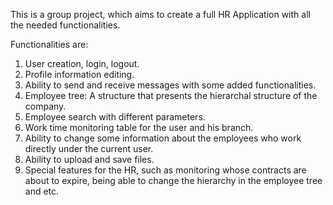 This is a group project, which aims to create a full HR Application with all the needed functionalities. 

Functionalities are:
1) User creation, login, logout.
2) Profile information editing.
3) Ability to send and receive messages with some added functionalities.
4) Employee tree: A structure that presents the hierarchal structure of the company.
5) Employee search with different parameters.
6) Work time monitoring table for the user and his branch.
7) Ability to change some information about the employees who work directly under the current user.
8) Ability to upload and save files.
9) Special features for the HR, such as monitoring whose contracts are about to expire, being able to change the hierarchy in the employee tree and etc.
